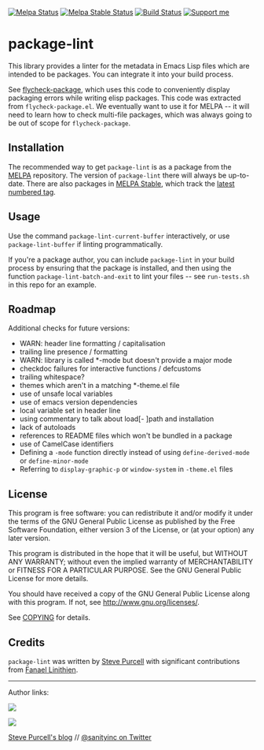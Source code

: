 [![Melpa Status](http://melpa.org/packages/package-lint-badge.svg)](http://melpa.org/#/package-lint)
[![Melpa Stable Status](http://stable.melpa.org/packages/package-lint-badge.svg)](http://stable.melpa.org/#/package-lint)
[![Build Status](https://travis-ci.org/purcell/package-lint.png?branch=master)](https://travis-ci.org/purcell/package-lint)
<a href="https://www.patreon.com/sanityinc"><img alt="Support me" src="https://img.shields.io/badge/Support%20Me-%F0%9F%92%97-ff69b4.svg"></a>

package-lint
============

This library provides a linter for the metadata in Emacs Lisp files
which are intended to be packages. You can integrate it into your
build process.

See [flycheck-package](https://github.com/purcell/flycheck-package),
which uses this code to conveniently display packaging errors while
writing elisp packages. This code was extracted from
`flycheck-package.el`. We eventually want to use it for MELPA -- it
will need to learn how to check multi-file packages, which was always
going to be out of scope for `flycheck-package`.


Installation
------------

The recommended way to get
`package-lint` is as a package from the [MELPA][melpa]
repository. The version of `package-lint` there will always be
up-to-date. There are also packages in [MELPA Stable][melpa-stable], which
track the [latest numbered tag][tags].

Usage
-----

Use the command `package-lint-current-buffer` interactively, or use
`package-lint-buffer` if linting programmatically.

If you're a package author, you can include `package-lint` in your
build process by ensuring that the package is installed, and then
using the function `package-lint-batch-and-exit` to lint your files --
see `run-tests.sh` in this repo for an example.


Roadmap
-------

Additional checks for future versions:

- WARN: header line formatting / capitalisation
- trailing line presence / formatting
- WARN: library is called *-mode but doesn't provide a major mode
- checkdoc failures for interactive functions / defcustoms
- trailing whitespace?
- themes which aren't in a matching *-theme.el file
- use of unsafe local variables
- use of emacs version dependencies
- local variable set in header line
- using commentary to talk about load[- ]path and installation
- lack of autoloads
- references to README files which won't be bundled in a package
- use of CamelCase identifiers
- Defining a `-mode` function directly instead of using `define-derived-mode` or `define-minor-mode`
- Referring to `display-graphic-p` or `window-system` in `-theme.el` files

License
-------

This program is free software: you can redistribute it and/or modify it under
the terms of the GNU General Public License as published by the Free Software
Foundation, either version 3 of the License, or (at your option) any later
version.

This program is distributed in the hope that it will be useful, but WITHOUT ANY
WARRANTY; without even the implied warranty of MERCHANTABILITY or FITNESS FOR A
PARTICULAR PURPOSE.  See the GNU General Public License for more details.

You should have received a copy of the GNU General Public License along with
this program.  If not, see http://www.gnu.org/licenses/.

See
[COPYING](https://github.com/purcell/flycheck-package/blob/master/COPYING)
for details.

Credits
-------

`package-lint` was written by
[Steve Purcell](https://github.com/purcell) with significant
contributions from [Fanael Linithien](https://github.com/Fanael).

<hr>

Author links:

[![](http://api.coderwall.com/purcell/endorsecount.png)](http://coderwall.com/purcell)

[![](http://www.linkedin.com/img/webpromo/btn_liprofile_blue_80x15.png)](http://uk.linkedin.com/in/stevepurcell)

[Steve Purcell's blog](http://www.sanityinc.com/) // [@sanityinc on Twitter](https://twitter.com/sanityinc)

[flycheck]: https://github.com/flycheck/flycheck
[tags]: https://github.com/purcell/flycheck-package/tags
[ledger]: https://ledger-cli.org/
[melpa-stable]: http://stable.melpa.org
[melpa]: http://melpa.org
